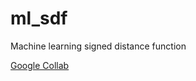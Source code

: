 # ml_sdf
Machine learning signed distance function

[Google Collab](https://colab.research.google.com/github/going-digital/ml_sdf/blob/main/ml_sdf.ipynb)
